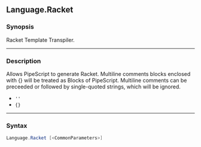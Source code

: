 Language.Racket
---------------




### Synopsis
Racket Template Transpiler.



---


### Description

Allows PipeScript to generate Racket.
Multiline comments blocks enclosed with {} will be treated as Blocks of PipeScript.
Multiline comments can be preceeded or followed by single-quoted strings, which will be ignored.
* ```''```
* ```{}```



---


### Syntax
```PowerShell
Language.Racket [<CommonParameters>]
```
